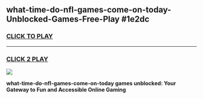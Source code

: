 
## what-time-do-nfl-games-come-on-today-Unblocked-Games-Free-Play #1e2dc
<h3>
<a href="https://us.freeplayer.one?title=what-time-do-nfl-games-come-on-today&ref=9M">CLICK TO PLAY</a></h3>
<hr>

<h3>
<a href="https://us.freeplayer.one?title=what-time-do-nfl-games-come-on-today&ref=9M">CLICK 2 PLAY</a>
  
</h3>

<a href="https://us.freeplayer.one?title=what-time-do-nfl-games-come-on-today&ref=9M"><img src="https://clearcache.store/games.png"></a>


**what-time-do-nfl-games-come-on-today games unblocked: Your Gateway to Fun and Accessible Online Gaming**
